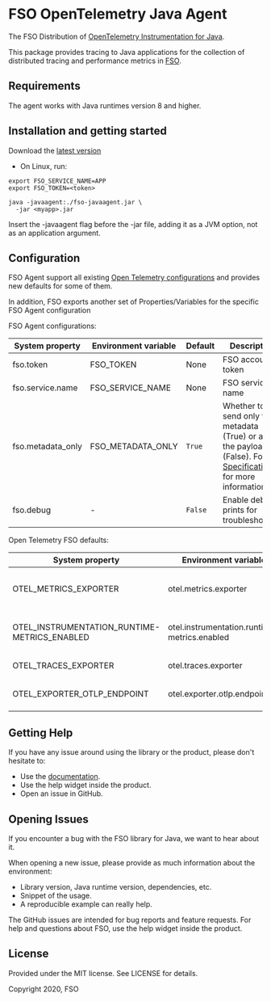# FSO OpenTelemetry Java Agent 


The FSO Distribution of [OpenTelemetry Instrumentation for Java](https://github.com/open-telemetry/opentelemetry-java-instrumentation).

This package provides tracing to Java applications for the collection of distributed tracing and performance metrics in [ FSO](https://app.fso.com/?utm_source=github).

## Requirements

The agent works with Java runtimes version 8 and higher.

## Installation and getting started

Download the [latest version](https://fso-java-sdk.s3.amazonaws.com/fso-agent-1.0.0-all.jar)

* On Linux, run:
```shell
export FSO_SERVICE_NAME=APP
export FSO_TOKEN=<token>

java -javaagent:./fso-javaagent.jar \
  -jar <myapp>.jar
```
Insert the -javaagent flag before the -jar file, adding it as a JVM option, not as an application argument.

## Configuration
FSO Agent support all existing [Open Telemetry configurations](https://github.com/open-telemetry/opentelemetry-java-instrumentation/blob/main/docs/agent-config.md)
and provides new defaults for some of them.

In addition, FSO exports another set of Properties/Variables for the specific FSO Agent configuration

FSO Agent configurations:

|System property                         |Environment variable          |Default          |Description
|----------------------------------------|------------------------------|-----------------|----------------|
|fso.token                           | FSO_TOKEN                | None            |FSO account token|
|fso.service.name                           | FSO_SERVICE_NAME                | None            |FSO service name|
|fso.metadata_only                   | FSO_METADATA_ONLY        | ```True```      |Whether to send only the metadata (True) or also the payloads (False). Follow [Specifications](https://github.com/fso/fso-otel-specifications) for more information.|
|fso.debug                           | -                            | ```False```     |Enable debug prints for troubleshooting|


Open Telemetry FSO defaults:

|System property                         |Environment variable          |Default          |Description    
|----------------------------------------|------------------------------|-----------------|----------------|
|OTEL_METRICS_EXPORTER                   | otel.metrics.exporter        | None            | By default, metrics are currently not supported|
|OTEL_INSTRUMENTATION_RUNTIME-METRICS_ENABLED                  | otel.instrumentation.runtime-metrics.enabled        | None            | By default, metrics are currently not supported|
|OTEL_TRACES_EXPORTER                   | otel.traces.exporter        | otlp            | Otlp over gRPCkexporter|
|OTEL_EXPORTER_OTLP_ENDPOINT                   | otel.exporter.otlp.endpoint        | https://opentelemetry.tc.fso.com/traces            | The FSO Otlp-gRPC collector URL path|


## Getting Help

If you have any issue around using the library or the product, please don't hesitate to:

* Use the [documentation](https://docs.fso.com).
* Use the help widget inside the product.
* Open an issue in GitHub.


## Opening Issues

If you encounter a bug with the FSO library for Java, we want to hear about it.

When opening a new issue, please provide as much information about the environment:
* Library version, Java runtime version, dependencies, etc.
* Snippet of the usage.
* A reproducible example can really help.

The GitHub issues are intended for bug reports and feature requests.
For help and questions about FSO, use the help widget inside the product.

## License

Provided under the MIT license. See LICENSE for details.

Copyright 2020, FSO

